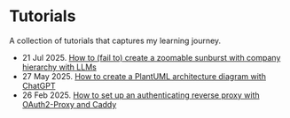 # Tutorials

A collection of tutorials that captures my learning journey.

- 21 Jul 2025. [How to (fail to) create a zoomable sunburst with company hierarchy with LLMs](zoomable-sunburst/)
- 27 May 2025. [How to create a PlantUML architecture diagram with ChatGPT](plantuml/)
- 26 Feb 2025. [How to set up an authenticating reverse proxy with OAuth2-Proxy and Caddy](oauth2-proxy/)
